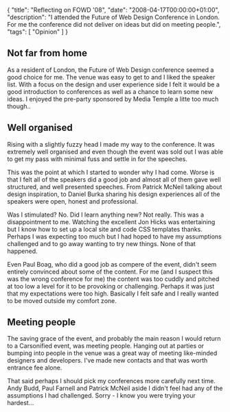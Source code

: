{
  "title": "Reflecting on FOWD '08",
  "date": "2008-04-17T00:00:00+01:00",
  "description": "I attended the Future of Web Design Conference in London. For me the conference did not deliver on ideas but did on meeting people.",
  "tags": [
    "Opinion"
  ]
}

## Not far from home

As a resident of London, the Future of Web Design conference seemed a good choice for me. The venue was easy to get to and I liked the speaker list. With a focus on the design and user experience side I felt it would be a good introduction to conferences as well as a chance to learn some new ideas. I enjoyed the pre-party sponsored by Media Temple a litte too much though..

## Well organised

Rising with a slightly fuzzy head I made my way to the conference. It was extremely well organised and even though the event was sold out I was able to get my pass with minimal fuss and settle in for the speeches. 

This was the point at which I started to wonder why I had come. Worse is that I felt all of the speakers did a good job and almost all of them gave well structured, and well presented speeches. From Patrick McNeil talking about design inspiration, to Daniel Burka sharing his design experiences all of the speakers were open, honest and professional.

Was I stimulated? No. Did I learn anything new? Not really. This was a disappointment to me. Watching the excellent Jon Hicks was entertaining but I know how to set up a local site and code CSS templates thanks. Perhaps I was expecting too much but I had hoped to have my assumptions challenged and to go away wanting to try new things. None of that happened.

Even Paul Boag, who did a good job as compere of the event, didn't seem entirely convinced about some of the content. For me (and I suspect this was the wrong conference for me) the content was too cuddly and pitched at too low a level for it to be provoking or challenging. Perhaps it was just that my expectations were too high. Basically I felt safe and I really wanted to be moved outside my comfort zone.

## Meeting people

The saving grace of the event, and probably the main reason I would return to a Carsonified event, was meeting people. Hanging out at parties or bumping into people in the venue was a great way of meeting like-minded designers and developers. I've made new contacts and that was worth entrance fee alone.

That said perhaps I should pick my conferences more carefully next time. Andy Budd, Paul Farnell and Patrick McNeil aside I didn't feel had any of the assumptions I had challenged. Sorry - I know you were trying your hardest...
